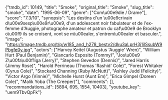 {"tmdb_id": 10149, "title": "Smoke", "original_title": "Smoke", "slug_title": "smoke", "date": "1995-06-09", "genre": ["Com\u00e9die / Drame"], "score": "7.3/10", "synopsis": "Les destins d'un \u00e9crivain d\u00e9sesp\u00e9r\u00e9, d'un adolescent noir fabulateur et de l'ex-femme d'Auggie, photographe amateur et patron du caf\u00e9 de Brooklyn o\u00f9 ils se croisent, vont se m\u00ealer, s'entrem\u00ealer et basculer.", "image": "https://image.tmdb.org/t/p/w185_and_h278_bestv2/dku3aLprH3j1ilSsubW9Pbgfe0y.jpg", "actors": ["Harvey Keitel (Augustus 'Auggie' Wren)", "William Hurt (Paul Benjamin)", "Giancarlo Esposito (Tommy)", "Jos\u00e9 Z\u00fa\u00f1iga (Jerry)", "Stephen Gevedon (Dennis)", "Jared Harris (Jimmy Rose)", "Harold Perrineau (Thomas 'Rashid' Cole)", "Forest Whitaker (Cyrus Cole)", "Stockard Channing (Ruby McNutt)", "Ashley Judd (Felicity)", "Victor Argo (Vinnie)", "Michelle Hurst (Aunt Em)", "Erica Gimpel (Doreen Cole)", "Malik Yoba (The Creeper)"], "comments": [], "recommandations_id": [5894, 695, 1554, 10403], "youtube_key": "uem9TbvQpFk"}